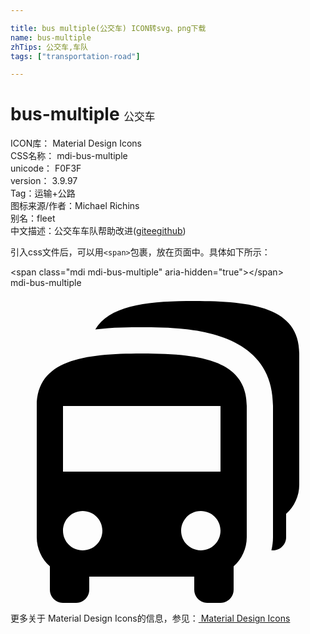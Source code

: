 ```yaml
---

title: bus multiple(公交车) ICON转svg、png下载
name: bus-multiple
zhTips: 公交车,车队
tags: ["transportation-road"]

---
```


# bus-multiple  <small style="font-size: 60%;font-weight: 100">公交车</small>


<div class="detail-page">
<p>
<span>
ICON库：
<span class="badge-secondary badge">Material Design Icons</span> 
</span>
<br/>
<span>
CSS名称：
<span class="badge-secondary badge">mdi-bus-multiple</span> 
</span>
<br/>
<span>
unicode：
<span class="badge-secondary badge">F0F3F</span> 
<copy-btn content='F0F3F' btn-title=""></copy-btn>
<copy-btn :content='String.fromCodePoint(parseInt("F0F3F", 16))' btn-title="复制U"></copy-btn>
</span>
<br/>
<span>
version：
<span class="badge-secondary badge">3.9.97</span> 
</span><br/><span>Tag：<span class="badge-light badge"><router-link to="/tags/transportation-road.html">运输+公路</router-link></span></span>
<br/>
<span>图标来源/作者：<span class="badge-light badge">Michael Richins</span></span> 
<br/>
<span>别名：<span class="badge-light badge">fleet</span></span><br/><span class="zh-detail">中文描述：<span class="badge-primary badge">公交车</span><span class="badge-primary badge">车队</span><span class="help-link"><span>帮助改进</span>(<a href="https://gitee.com/liuwave/icon-helper/edit/master/json/material/bus-multiple.json" target="_blank" rel="noopener noreferrer">gitee</a><a href="https://github.com/liuwave/icon-helper/edit/master/json/material/bus-multiple.json" target="_blank" rel="noopener noreferrer">github</a></span>)</span><br/>
</p>
</div>
<div class="alert alert-dark">
  <i class="mdi mdi-bus-multiple mdi-48px"></i>
  <i class="mdi mdi-bus-multiple mdi-36px"></i>
  <i class="mdi mdi-bus-multiple mdi-24px"></i>
  <i class="mdi mdi-bus-multiple mdi-18px"></i>
</div>
<div>
  <p>引入css文件后，可以用<code>&lt;span&gt;</code>包裹，放在页面中。具体如下所示：    
  </p>
  <div class="alert alert-primary" style="font-size: 14px">
    &lt;span class="mdi mdi-bus-multiple" aria-hidden="true"&gt;&lt;/span&gt;
    <copy-btn content='<span class="mdi mdi-bus-multiple" aria-hidden="true"></span>'></copy-btn>
  </div>
  <div class="alert alert-secondary">
    <i class="mdi mdi-bus-multiple"
    style="font-size: 24px"
    aria-hidden="true"></i> mdi-bus-multiple
    <copy-btn content="mdi-bus-multiple" btn-title="复制图标名称"></copy-btn>
  </div>
</div>
<div id="svg" class="svg-wrap">
<svg xmlns="http://www.w3.org/2000/svg" viewBox="0 0 24 24"><path d="M10 5C5.58 5 2 5.5 2 9V19C2 19.85 2.37 20.66 3 21.22V23C3 23.55 3.45 24 4 24H5C5.55 24 6 23.55 6 23V22H14V23C14 23.55 14.45 24 15 24H16C16.55 24 17 23.55 17 23V21.22C17.63 20.66 18 19.85 18 19V9C18 5.5 14.42 5 10 5M5.5 20C4.67 20 4 19.33 4 18.5S4.67 17 5.5 17 7 17.67 7 18.5 6.33 20 5.5 20M14.5 20C13.67 20 13 19.33 13 18.5S13.67 17 14.5 17 16 17.67 16 18.5 15.33 20 14.5 20M16 14H4V9H16V14M22 5V15C22 15.85 21.63 16.66 21 17.22V19C21 19.55 20.55 20 20 20H19.88C19.95 19.68 20 19.35 20 19V9C20 3 13 3 10 3C9.09 3 7.8 3 6.46 3.17C7.55 1.32 10.5 1 14 1C18.42 1 22 1.5 22 5Z" /></svg>
</div>
<detail full-name='mdi-bus-multiple'></detail>
    
<div><p>更多关于 Material Design Icons的信息，参见：<a target="_blank" href="https://iconhelper.cn/material.html"> Material Design Icons</a>
</p></div>
